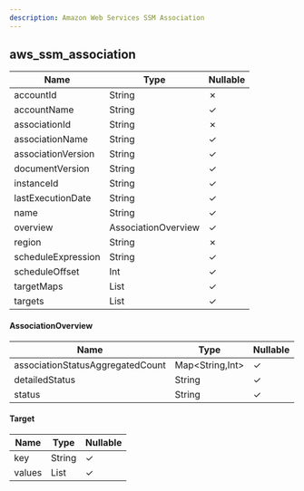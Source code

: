 ```yaml
---
description: Amazon Web Services SSM Association
---
```

aws_ssm_association
-------------------

| **Name**           | **Type**            | **Nullable** |
| ------------------ | ------------------- | ------------ |
| accountId          | String              | &cross;      |
| accountName        | String              | &check;      |
| associationId      | String              | &cross;      |
| associationName    | String              | &check;      |
| associationVersion | String              | &check;      |
| documentVersion    | String              | &check;      |
| instanceId         | String              | &check;      |
| lastExecutionDate  | String              | &check;      |
| name               | String              | &check;      |
| overview           | AssociationOverview | &check;      |
| region             | String              | &cross;      |
| scheduleExpression | String              | &check;      |
| scheduleOffset     | Int                 | &check;      |
| targetMaps         | List<Map>           | &check;      |
| targets            | List<Target>        | &check;      |

#### AssociationOverview
| **Name**                         | **Type**        | **Nullable** |
| -------------------------------- | --------------- | ------------ |
| associationStatusAggregatedCount | Map<String,Int> | &check;      |
| detailedStatus                   | String          | &check;      |
| status                           | String          | &check;      |

#### Target
| **Name** | **Type**     | **Nullable** |
| -------- | ------------ | ------------ |
| key      | String       | &check;      |
| values   | List<String> | &check;      |
